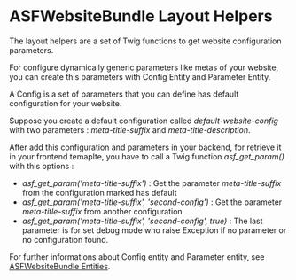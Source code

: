 # ASFWebsiteBundle Layout Helpers

The layout helpers are a set of Twig functions to get website configuration parameters.

For configure dynamically generic parameters like metas of your website, you can create this parameters with Config Entity and Parameter Entity.

A Config is a set of parameters that you can define has default configuration for your website.

Suppose you create a default configuration called *default-website-config* with two parameters : *meta-title-suffix* and *meta-title-description*.

After add this configuration and parameters in your backend, for retrieve it in your frontend temaplte, you have to call a Twig function *asf_get_param()* with this options :

* *asf_get_param('meta-title-suffix')* : Get the parameter *meta-title-suffix* from the configuration marked has default
* *asf_get_param('meta-title-suffix', 'second-config')* : Get the parameter *meta-title-suffix* from another configuration
* *asf_get_param('meta-title-suffix', 'second-config', true)* : The last parameter is for set debug mode who raise Exception if no parameter or no configuration found.

For further informations about Config entity and Parameter entity, see [ASFWebsiteBundle Entities][1].

[1]: entities.md